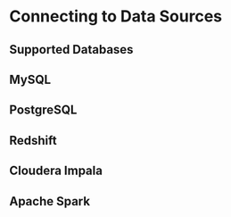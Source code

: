 # Connecting to Data Sources

## Supported Databases


## MySQL

## PostgreSQL

## Redshift

## Cloudera Impala

## Apache Spark

